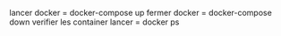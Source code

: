 lancer docker = docker-compose up
fermer docker = docker-compose down
verifier les container lancer = docker ps
